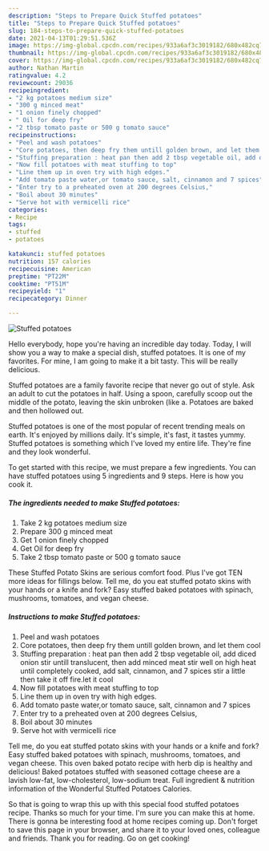 ```yaml
---
description: "Steps to Prepare Quick Stuffed potatoes"
title: "Steps to Prepare Quick Stuffed potatoes"
slug: 184-steps-to-prepare-quick-stuffed-potatoes
date: 2021-04-13T01:29:51.536Z
image: https://img-global.cpcdn.com/recipes/933a6af3c3019182/680x482cq70/stuffed-potatoes-recipe-main-photo.jpg
thumbnail: https://img-global.cpcdn.com/recipes/933a6af3c3019182/680x482cq70/stuffed-potatoes-recipe-main-photo.jpg
cover: https://img-global.cpcdn.com/recipes/933a6af3c3019182/680x482cq70/stuffed-potatoes-recipe-main-photo.jpg
author: Nathan Martin
ratingvalue: 4.2
reviewcount: 29036
recipeingredient:
- "2 kg potatoes medium size"
- "300 g minced meat"
- "1 onion finely chopped"
- " Oil for deep fry"
- "2 tbsp tomato paste or 500 g tomato sauce"
recipeinstructions:
- "Peel and wash potatoes"
- "Core potatoes, then deep fry them untill golden brown, and let them cool"
- "Stuffing preparation : heat pan then add 2 tbsp vegetable oil, add diced onion stir untill translucent, then add minced meat stir well on high heat until completely cooked, add salt, cinnamon, and 7 spices stir a little then take it off fire.let it cool"
- "Now fill potatoes with meat stuffing to top"
- "Line them up in oven try with high edges."
- "Add tomato paste water,or tomato sauce, salt, cinnamon and 7 spices"
- "Enter try to a preheated oven at 200 degrees Celsius,"
- "Boil about 30 minutes"
- "Serve hot with vermicelli rice"
categories:
- Recipe
tags:
- stuffed
- potatoes

katakunci: stuffed potatoes 
nutrition: 157 calories
recipecuisine: American
preptime: "PT22M"
cooktime: "PT51M"
recipeyield: "1"
recipecategory: Dinner

---
```



![Stuffed potatoes](https://img-global.cpcdn.com/recipes/933a6af3c3019182/680x482cq70/stuffed-potatoes-recipe-main-photo.jpg)

Hello everybody, hope you're having an incredible day today. Today, I will show you a way to make a special dish, stuffed potatoes. It is one of my favorites. For mine, I am going to make it a bit tasty. This will be really delicious.

Stuffed potatoes are a family favorite recipe that never go out of style. Ask an adult to cut the potatoes in half. Using a spoon, carefully scoop out the middle of the potato, leaving the skin unbroken (like a. Potatoes are baked and then hollowed out.

Stuffed potatoes is one of the most popular of recent trending meals on earth. It's enjoyed by millions daily. It's simple, it's fast, it tastes yummy. Stuffed potatoes is something which I've loved my entire life. They're fine and they look wonderful.


To get started with this recipe, we must prepare a few ingredients. You can have stuffed potatoes using 5 ingredients and 9 steps. Here is how you cook it.

<!--inarticleads1-->

##### The ingredients needed to make Stuffed potatoes:

1. Take 2 kg potatoes medium size
1. Prepare 300 g minced meat
1. Get 1 onion finely chopped
1. Get  Oil for deep fry
1. Take 2 tbsp tomato paste or 500 g tomato sauce


These Stuffed Potato Skins are serious comfort food. Plus I&#39;ve got TEN more ideas for fillings below. Tell me, do you eat stuffed potato skins with your hands or a knife and fork? Easy stuffed baked potatoes with spinach, mushrooms, tomatoes, and vegan cheese. 

<!--inarticleads2-->

##### Instructions to make Stuffed potatoes:

1. Peel and wash potatoes
1. Core potatoes, then deep fry them untill golden brown, and let them cool
1. Stuffing preparation : heat pan then add 2 tbsp vegetable oil, add diced onion stir untill translucent, then add minced meat stir well on high heat until completely cooked, add salt, cinnamon, and 7 spices stir a little then take it off fire.let it cool
1. Now fill potatoes with meat stuffing to top
1. Line them up in oven try with high edges.
1. Add tomato paste water,or tomato sauce, salt, cinnamon and 7 spices
1. Enter try to a preheated oven at 200 degrees Celsius,
1. Boil about 30 minutes
1. Serve hot with vermicelli rice


Tell me, do you eat stuffed potato skins with your hands or a knife and fork? Easy stuffed baked potatoes with spinach, mushrooms, tomatoes, and vegan cheese. This oven baked potato recipe with herb dip is healthy and delicious! Baked potatoes stuffed with seasoned cottage cheese are a lavish low-fat, low-cholesterol, low-sodium treat. Full ingredient &amp; nutrition information of the Wonderful Stuffed Potatoes Calories. 

So that is going to wrap this up with this special food stuffed potatoes recipe. Thanks so much for your time. I'm sure you can make this at home. There is gonna be interesting food at home recipes coming up. Don't forget to save this page in your browser, and share it to your loved ones, colleague and friends. Thank you for reading. Go on get cooking!
